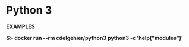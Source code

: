 Python 3
========


**EXAMPLES**

  **$> docker run --rm cdelgehier/python3 python3 -c 'help("modules")'**
